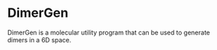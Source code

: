 # DimerGen
DimerGen is a molecular utility program that can be used to generate dimers in a 6D space.
